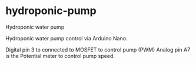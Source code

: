 # hydroponic-pump
Hydroponic water pump

Hydroponic water pump control via Arduino Nano.

Digital pin 3 to connected to MOSFET to control pump (PWM)
Analog pin A7 is the Potential meter to control pump speed.

